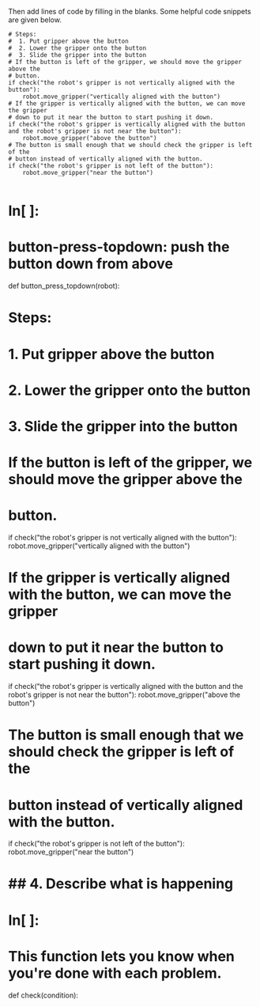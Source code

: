 

Then add lines of code by filling in the blanks.
Some helpful code snippets are given below.

```
# Steps:
#  1. Put gripper above the button
#  2. Lower the gripper onto the button
#  3. Slide the gripper into the button
# If the button is left of the gripper, we should move the gripper above the
# button.
if check("the robot's gripper is not vertically aligned with the button"):
    robot.move_gripper("vertically aligned with the button")
# If the gripper is vertically aligned with the button, we can move the gripper
# down to put it near the button to start pushing it down.
if check("the robot's gripper is vertically aligned with the button and the robot's gripper is not near the button"):
    robot.move_gripper("above the button")
# The button is small enough that we should check the gripper is left of the
# button instead of vertically aligned with the button.
if check("the robot's gripper is not left of the button"):
    robot.move_gripper("near the button")


```


# In[ ]:


# button-press-topdown: push the button down from above
def button_press_topdown(robot):
# Steps:
#  1. Put gripper above the button
#  2. Lower the gripper onto the button
#  3. Slide the gripper into the button
# If the button is left of the gripper, we should move the gripper above the
# button.
if check("the robot's gripper is not vertically aligned with the button"):
    robot.move_gripper("vertically aligned with the button")
# If the gripper is vertically aligned with the button, we can move the gripper
# down to put it near the button to start pushing it down.
if check("the robot's gripper is vertically aligned with the button and the robot's gripper is not near the button"):
    robot.move_gripper("above the button")
# The button is small enough that we should check the gripper is left of the
# button instead of vertically aligned with the button.
if check("the robot's gripper is not left of the button"):
    robot.move_gripper("near the button")


# ## 4. Describe what is happening

# In[ ]:


# This function lets you know when you're done with each problem.
def check(condition):
   